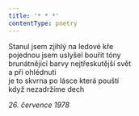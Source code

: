 ```yaml
---
title: '* * *'
contentType: poetry
---
```


<section>

Stanul jsem zjihlý na ledové kře  
pojednou jsem uslyšel bouřit tóny  
brunátnějící barvy nejtřeskutější svět  
a při ohlédnuti  
je to skvrna po lásce která pouští  
když nezadržíme dech

_26\. července 1978_

</section>
